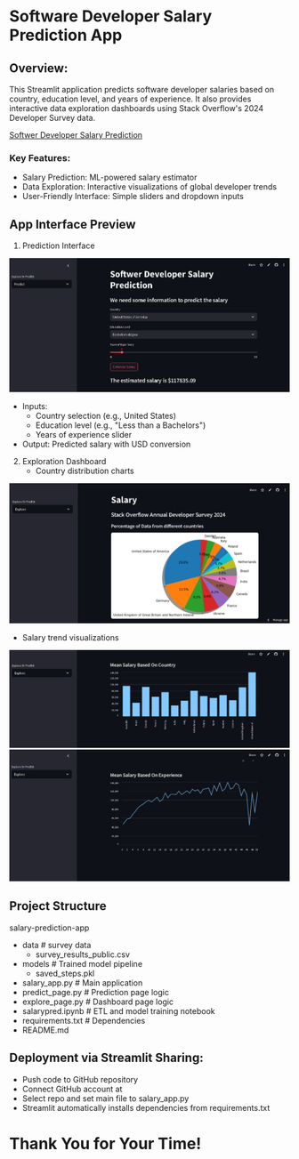 # Software Developer Salary Prediction App
## Overview:
This Streamlit application predicts software developer salaries based on country, education level, and years of experience. It also provides interactive data exploration dashboards using Stack Overflow's 2024 Developer Survey data.

[Softwer Developer Salary Prediction](https://ml-web-app-dzefxzjgce2krfmyqma3tl.streamlit.app)

### Key Features:
- Salary Prediction: ML-powered salary estimator
- Data Exploration: Interactive visualizations of global developer trends
- User-Friendly Interface: Simple sliders and dropdown inputs

## App Interface Preview
1. Prediction Interface

![](predictioninterface.PNG)

- Inputs:
  - Country selection (e.g., United States)
  - Education level (e.g., "Less than a Bachelors")
  - Years of experience slider
- Output: Predicted salary with USD conversion

2. Exploration Dashboard
   - Country distribution charts
     
![](exploreinterface01.PNG)

   -  Salary trend visualizations

![](exploreint02.PNG)
![](explore03.PNG)
## Project Structure
salary-prediction-app
  - data                  # survey data
     - survey_results_public.csv
  - models                # Trained model pipeline
     - saved_steps.pkl
  - salary_app.py              # Main application
  - predict_page.py           # Prediction page logic
  - explore_page.py           # Dashboard page logic
  - salarypred.ipynb         # ETL and model training notebook
  - requirements.txt        # Dependencies
  - README.md

## Deployment via Streamlit Sharing:
- Push code to GitHub repository
- Connect GitHub account at [](share.streamlit.io)
- Select repo and set main file to salary_app.py
- Streamlit automatically installs dependencies from requirements.txt

# Thank You for Your Time! 
  
